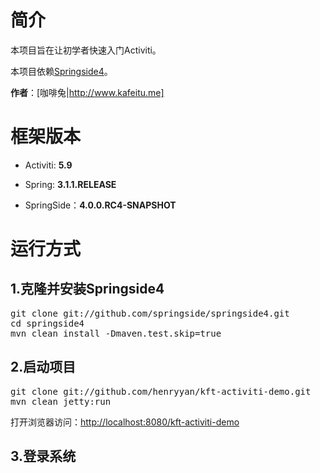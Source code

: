 # 简介

本项目旨在让初学者快速入门Activiti。

本项目依赖[Springside4](https://github.com/springside/springside4)。

**作者**：[咖啡兔|http://www.kafeitu.me]

# 框架版本

* Activiti: **5.9**

* Spring: **3.1.1.RELEASE**

* SpringSide：**4.0.0.RC4-SNAPSHOT**

# 运行方式

## 1.克隆并安装Springside4

<pre>
git clone git://github.com/springside/springside4.git
cd springside4
mvn clean install -Dmaven.test.skip=true
</pre>

## 2.启动项目

<pre>
git clone git://github.com/henryyan/kft-activiti-demo.git
mvn clean jetty:run
</pre>

打开浏览器访问：[http://localhost:8080/kft-activiti-demo](http://localhost:8080/kft-activiti-demo)

## 3.登录系统